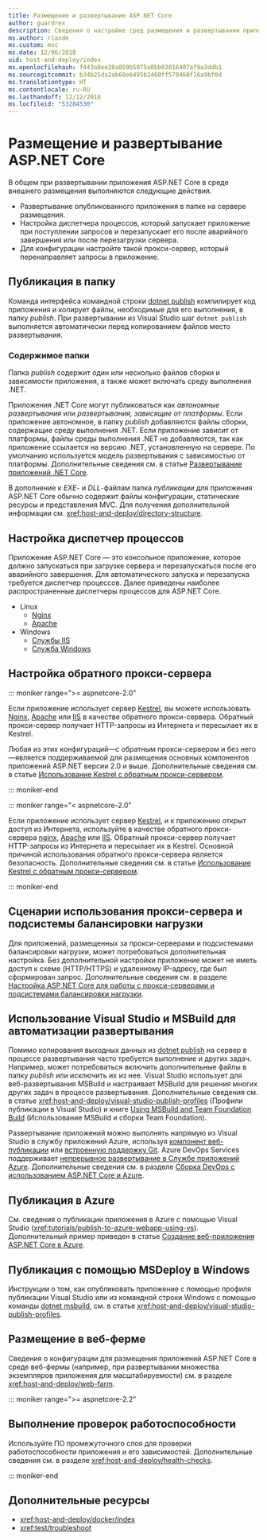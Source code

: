 ```yaml
---
title: Размещение и развертывание ASP.NET Core
author: guardrex
description: Сведения о настройке сред размещения и развертывании приложений ASP.NET Core.
ms.author: riande
ms.custom: mvc
ms.date: 12/06/2018
uid: host-and-deploy/index
ms.openlocfilehash: f443a8ee28a859b5075a8bb03016407af9a3ddb1
ms.sourcegitcommit: b34b25da2ab68e6495b2460ff570468f16a9bf0d
ms.translationtype: HT
ms.contentlocale: ru-RU
ms.lasthandoff: 12/12/2018
ms.locfileid: "53284530"
---
```

# <a name="host-and-deploy-aspnet-core"></a>Размещение и развертывание ASP.NET Core

В общем при развертывании приложения ASP.NET Core в среде внешнего размещения выполняются следующие действия.

* Развертывание опубликованного приложения в папке на сервере размещения.
* Настройка диспетчера процессов, который запускает приложение при поступлении запросов и перезапускает его после аварийного завершения или после перезагрузки сервера.
* Для конфигурации настройте такой прокси-сервер, который перенаправляет запросы в приложение.

## <a name="publish-to-a-folder"></a>Публикация в папку

Команда интерфейса командной строки [dotnet publish](/dotnet/core/tools/dotnet-publish) компилирует код приложения и копирует файлы, необходимые для его выполнения, в папку *publish*. При развертывании из Visual Studio шаг `dotnet publish` выполняется автоматически перед копированием файлов место развертывания.

### <a name="folder-contents"></a>Содержимое папки

Папка *publish* содержит один или несколько файлов сборки и зависимости приложения, а также может включать среду выполнения .NET.

Приложения .NET Core могут публиковаться как *автономные развертывания* или *развертывания, зависящие от платформы*. Если приложение автономное, в папку *publish* добавляются файлы сборки, содержащие среду выполнения .NET. Если приложение зависит от платформы, файлы среды выполнения .NET не добавляются, так как приложение ссылается на версию .NET, установленную на сервере. По умолчанию используется модель развертывания с зависимостью от платформы. Дополнительные сведения см. в статье [Развертывание приложений .NET Core](/dotnet/core/deploying/).

В дополнение к *EXE*- и *DLL*-файлам папка *публикации* для приложения ASP.NET Core обычно содержит файлы конфигурации, статические ресурсы и представления MVC. Для получения дополнительной информации см. <xref:host-and-deploy/directory-structure>.

## <a name="set-up-a-process-manager"></a>Настройка диспетчер процессов

Приложение ASP.NET Core — это консольное приложение, которое должно запускаться при загрузке сервера и перезапускаться после его аварийного завершения. Для автоматического запуска и перезапуска требуется диспетчер процессов. Далее приведены наиболее распространенные диспетчеры процессов для ASP.NET Core.

* Linux
  * [Nginx](xref:host-and-deploy/linux-nginx)
  * [Apache](xref:host-and-deploy/linux-apache)
* Windows
  * [Службы IIS](xref:host-and-deploy/iis/index)
  * [Служба Windows](xref:host-and-deploy/windows-service)

## <a name="set-up-a-reverse-proxy"></a>Настройка обратного прокси-сервера

::: moniker range=">= aspnetcore-2.0"

Если приложение использует сервер [Kestrel](xref:fundamentals/servers/kestrel), вы можете использовать [Nginx](xref:host-and-deploy/linux-nginx), [Apache](xref:host-and-deploy/linux-apache) или [IIS](xref:host-and-deploy/iis/index) в качестве обратного прокси-сервера. Обратный прокси-сервер получает HTTP-запросы из Интернета и пересылает их в Kestrel.

Любая из этих конфигураций&mdash;с обратным прокси-сервером и без него &mdash;является поддерживаемой для размещения основных компонентов приложений ASP.NET версии 2.0 и выше. Дополнительные сведения см. в статье [Использование Kestrel с обратным прокси-сервером](xref:fundamentals/servers/kestrel#when-to-use-kestrel-with-a-reverse-proxy).

::: moniker-end

::: moniker range="< aspnetcore-2.0"

Если приложение использует сервер [Kestrel](xref:fundamentals/servers/kestrel), и к приложению открыт доступ из Интернета, используйте в качестве обратного прокси-сервера [nginx](xref:host-and-deploy/linux-nginx), [Apache](xref:host-and-deploy/linux-apache) или [IIS](xref:host-and-deploy/iis/index). Обратный прокси-сервер получает HTTP-запросы из Интернета и пересылает их в Kestrel. Основной причиной использования обратного прокси-сервера является безопасность. Дополнительные сведения см. в статье [Использование Kestrel с обратным прокси-сервером](xref:fundamentals/servers/kestrel?tabs=aspnetcore1x#when-to-use-kestrel-with-a-reverse-proxy).

::: moniker-end

## <a name="proxy-server-and-load-balancer-scenarios"></a>Сценарии использования прокси-сервера и подсистемы балансировки нагрузки

Для приложений, размещенных за прокси-серверами и подсистемами балансировки нагрузки, может потребоваться дополнительная настройка. Без дополнительной настройки приложение может не иметь доступ к схеме (HTTP/HTTPS) и удаленному IP-адресу, где был сформирован запрос. Дополнительные сведения см. в разделе [Настройка ASP.NET Core для работы с прокси-серверами и подсистемами балансировки нагрузки](xref:host-and-deploy/proxy-load-balancer).

## <a name="use-visual-studio-and-msbuild-to-automate-deployments"></a>Использование Visual Studio и MSBuild для автоматизации развертывания

Помимо копирования выходных данных из [dotnet publish](/dotnet/core/tools/dotnet-publish) на сервер в процессе развертывания часто требуется выполнение и других задач. Например, может потребоваться включить дополнительные файлы в папку *publish* или исключить их из нее. Visual Studio использует для веб-развертывания MSBuild и настраивает MSBuild для решения многих других задач в процессе развертывания. Дополнительные сведения см. в статье <xref:host-and-deploy/visual-studio-publish-profiles> (Профили публикации в Visual Studio) и книге [Using MSBuild and Team Foundation Build](http://msbuildbook.com/) (Использование MSBuild и сборки Team Foundation).

Развертывание приложений можно выполнять напрямую из Visual Studio в службу приложений Azure, используя [компонент веб-публикации](xref:tutorials/publish-to-azure-webapp-using-vs) или [встроенную поддержку Git](xref:host-and-deploy/azure-apps/azure-continuous-deployment). Azure DevOps Services поддерживает [непрерывное развертывание в Службе приложений Azure](/azure/devops/pipelines/targets/webapp). Дополнительные сведения см. в разделе [Сборка DevOps с использованием ASP.NET Core и Azure](xref:azure/devops/index).

## <a name="publish-to-azure"></a>Публикация в Azure

См. сведения о публикации приложения в Azure с помощью Visual Studio (<xref:tutorials/publish-to-azure-webapp-using-vs>). Дополнительный пример приведен в статье [Создание веб-приложения ASP.NET Core в Azure](/azure/app-service/app-service-web-get-started-dotnet).

## <a name="publish-with-msdeploy-on-windows"></a>Публикация с помощью MSDeploy в Windows

Инструкции о том, как опубликовать приложение с помощью профиля публикации Visual Studio или из командной строки Windows с помощью команды [dotnet msbuild](/dotnet/core/tools/dotnet-msbuild), см. в статье <xref:host-and-deploy/visual-studio-publish-profiles>.

## <a name="host-in-a-web-farm"></a>Размещение в веб-ферме

Сведения о конфигурации для размещения приложений ASP.NET Core в среде веб-фермы (например, при развертывании множества экземпляров приложения для масштабируемости) см. в разделе <xref:host-and-deploy/web-farm>.

::: moniker range=">= aspnetcore-2.2"

## <a name="perform-health-checks"></a>Выполнение проверок работоспособности

Используйте ПО промежуточного слоя для проверки работоспособности приложения и его зависимостей. Дополнительные сведения см. в разделе <xref:host-and-deploy/health-checks>.

::: moniker-end

## <a name="additional-resources"></a>Дополнительные ресурсы

* <xref:host-and-deploy/docker/index>
* <xref:test/troubleshoot>
